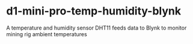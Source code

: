 # d1-mini-pro-temp-humidity-blynk
A temperature and humidity sensor DHT11 feeds data to Blynk to monitor mining rig ambient temperatures
